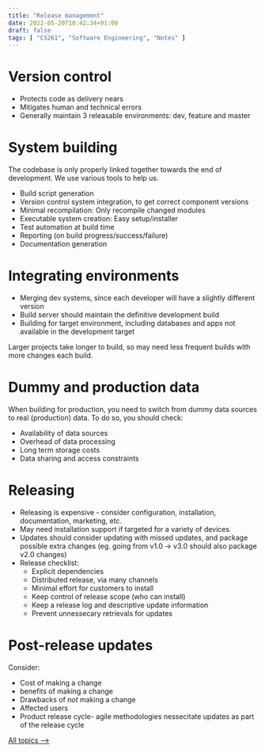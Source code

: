 ```yaml
---
title: "Release management"
date: 2022-05-20T10:42:34+01:00
draft: false
tags: [ "CS261", "Software Engineering", "Notes" ]
---
```

# Version control
- Protects code as delivery nears
- Mitigates human and technical errors
- Generally maintain 3 releasable environments: dev, feature and master

# System building
The codebase is only properly linked together towards the end of development. We use various tools to help us.
- Build script generation
- Version control system integration, to get correct component versions
- Minimal recompilation: Only recompile changed modules
- Executable system creation: Easy setup/installer
- Test automation at build time
- Reporting (on build progress/success/failure)
- Documentation generation

# Integrating environments
- Merging dev systems, since each developer will have a slightly different version
- Build server should maintain the definitive development build
- Building for target environment, including databases and apps not available in the development target

Larger projects take longer to build, so may need less frequent builds with more changes each build.

# Dummy and production data
When building for production, you need to switch from dummy data sources to real (production) data. To do so, you should check:
- Availability of data sources
- Overhead of data processing
- Long term storage costs
- Data sharing and access constraints

# Releasing
- Releasing is expensive - consider configuration, installation, documentation, marketing, etc.
- May need installation support if targeted for a variety of devices
- Updates should consider updating with missed updates, and package possible extra changes (eg. going from v1.0 -> v3.0 should also package v2.0 changes)
- Release checklist:
  - Explicit dependencies
  - Distributed release, via many channels
  - Minimal effort for customers to install
  - Keep control of release scope (who can install)
  - Keep a release log and descriptive update information
  - Prevent unnessecary retrievals for updates

# Post-release updates
Consider:
- Cost of making a change
- benefits of making a change
- Drawbacks of *not* making a change
- Affected users
- Product release cycle- agile methodologies nessecitate updates as part of the release cycle

[All topics ⟶](/posts/cs261-index/)
